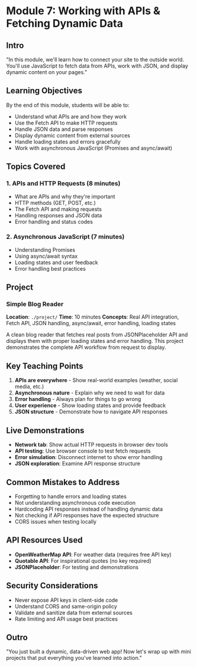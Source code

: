# Module 7: Working with APIs & Fetching Dynamic Data

## Intro

"In this module, we'll learn how to connect your site to the outside world. You'll use JavaScript to fetch data from APIs, work with JSON, and display dynamic content on your pages."

## Learning Objectives

By the end of this module, students will be able to:

- Understand what APIs are and how they work
- Use the Fetch API to make HTTP requests
- Handle JSON data and parse responses
- Display dynamic content from external sources
- Handle loading states and errors gracefully
- Work with asynchronous JavaScript (Promises and async/await)

## Topics Covered

### 1. APIs and HTTP Requests (8 minutes)

- What are APIs and why they're important
- HTTP methods (GET, POST, etc.)
- The Fetch API and making requests
- Handling responses and JSON data
- Error handling and status codes

### 2. Asynchronous JavaScript (7 minutes)

- Understanding Promises
- Using async/await syntax
- Loading states and user feedback
- Error handling best practices

## Project

### Simple Blog Reader

**Location**: `./project/`
**Time**: 10 minutes
**Concepts**: Real API integration, Fetch API, JSON handling, async/await, error handling, loading states

A clean blog reader that fetches real posts from JSONPlaceholder API and displays them with proper loading states and error handling. This project demonstrates the complete API workflow from request to display.

## Key Teaching Points

1. **APIs are everywhere** - Show real-world examples (weather, social media, etc.)
2. **Asynchronous nature** - Explain why we need to wait for data
3. **Error handling** - Always plan for things to go wrong
4. **User experience** - Show loading states and provide feedback
5. **JSON structure** - Demonstrate how to navigate API responses

## Live Demonstrations

- **Network tab**: Show actual HTTP requests in browser dev tools
- **API testing**: Use browser console to test fetch requests
- **Error simulation**: Disconnect internet to show error handling
- **JSON exploration**: Examine API response structure

## Common Mistakes to Address

- Forgetting to handle errors and loading states
- Not understanding asynchronous code execution
- Hardcoding API responses instead of handling dynamic data
- Not checking if API responses have the expected structure
- CORS issues when testing locally

## API Resources Used

- **OpenWeatherMap API**: For weather data (requires free API key)
- **Quotable API**: For inspirational quotes (no key required)
- **JSONPlaceholder**: For testing and demonstrations

## Security Considerations

- Never expose API keys in client-side code
- Understand CORS and same-origin policy
- Validate and sanitize data from external sources
- Rate limiting and API usage best practices

## Outro

"You just built a dynamic, data-driven web app! Now let's wrap up with mini projects that put everything you've learned into action."
